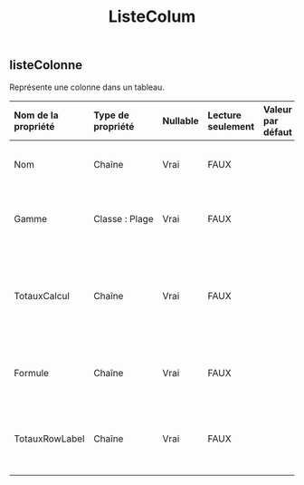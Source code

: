 ﻿---
title: ListeColum
second_title: Aspose.Cells Cloud Documen
type: docs
url: /fr/specification/model/listcolumn/
description: "Aspose.Cells Spécification du modèle cloud : ListColumn. Gérez sans effort Excel et d'autres feuilles de calcul avec des fonctionnalités telles que l'ouverture, la génération, l'édition, le fractionnement, la fusion, la comparaison et la conversion."
kwords: Excel, Office, feuille de calcul, Cloud REST API, ListColumn
weight: 50
---
## **listeColonne**

 Représente une colonne dans un tableau.

| Nom de la propriété| Type de propriété| Nullable| Lecture seulement| Valeur par défaut| Description|
|:- |:- |:- |:- |:- |:- |
| Nom| Chaîne| Vrai| FAUX|| Obtient et définit le nom de la colonne.|
| Gamme| Classe : Plage| Vrai| FAUX|| Obtient la plage de cette colonne de liste.|
| TotauxCalcul| Chaîne| Vrai| FAUX|| Obtient et définit le type de calcul dans la ligne Totaux de la colonne de liste.|
| Formule| Chaîne| Vrai| FAUX|| Obtient et définit la formule de la colonne de liste.|
| TotauxRowLabel| Chaîne| Vrai| FAUX|| Obtient et définit les étiquettes d’affichage de la ligne totale.|

